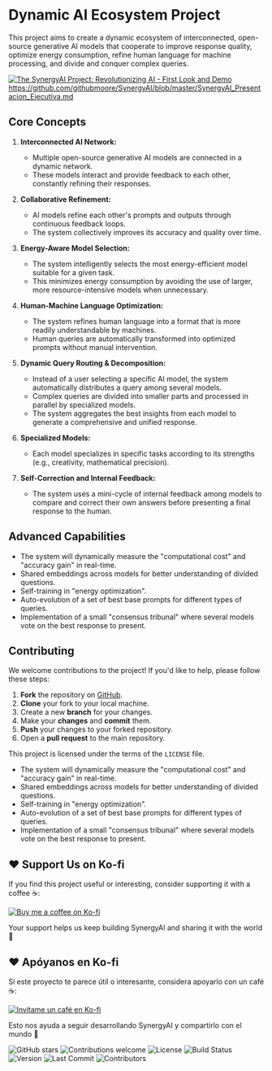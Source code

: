 # Dynamic AI Ecosystem Project

This project aims to create a dynamic ecosystem of interconnected, open-source generative AI models that cooperate to improve response quality, optimize energy consumption, refine human language for machine processing, and divide and conquer complex queries.

[![The SynergyAI Project: Revolutionizing AI - First Look and Demo](https://img.youtube.com/vi/MZiub3PaKWY/maxresdefault.jpg)](https://youtu.be/Mb6KtDq9Ulc)
https://github.com/githubmoore/SynergyAI/blob/master/SynergyAI_Presentacion_Ejecutiva.md

## Core Concepts

1.  **Interconnected AI Network:**
    *   Multiple open-source generative AI models are connected in a dynamic network.
    *   These models interact and provide feedback to each other, constantly refining their responses.

2.  **Collaborative Refinement:**
    *   AI models refine each other's prompts and outputs through continuous feedback loops.
    *   The system collectively improves its accuracy and quality over time.

3.  **Energy-Aware Model Selection:**
    *   The system intelligently selects the most energy-efficient model suitable for a given task.
    *   This minimizes energy consumption by avoiding the use of larger, more resource-intensive models when unnecessary.

4.  **Human-Machine Language Optimization:**
    *   The system refines human language into a format that is more readily understandable by machines.
    *   Human queries are automatically transformed into optimized prompts without manual intervention.

5.  **Dynamic Query Routing & Decomposition:**
    *   Instead of a user selecting a specific AI model, the system automatically distributes a query among several models.
    *   Complex queries are divided into smaller parts and processed in parallel by specialized models.
    *   The system aggregates the best insights from each model to generate a comprehensive and unified response.

6. **Specialized Models:**
    * Each model specializes in specific tasks according to its strengths (e.g., creativity, mathematical precision).

7. **Self-Correction and Internal Feedback:**
    *   The system uses a mini-cycle of internal feedback among models to compare and correct their own answers before presenting a final response to the human.

## Advanced Capabilities

*   The system will dynamically measure the "computational cost" and "accuracy gain" in real-time.
*   Shared embeddings across models for better understanding of divided questions.
*   Self-training in "energy optimization".
*   Auto-evolution of a set of best base prompts for different types of queries.
*   Implementation of a small "consensus tribunal" where several models vote on the best response to present.

## Contributing

We welcome contributions to the project! If you'd like to help, please follow these steps:

1.  **Fork** the repository on [GitHub](https://github.com/your-username/your-repository).
2.  **Clone** your fork to your local machine.
3.  Create a new **branch** for your changes.
4.  Make your **changes** and **commit** them.
5.  **Push** your changes to your forked repository.
6.  Open a **pull request** to the main repository.

This project is licensed under the terms of the `LICENSE` file.

* The system will dynamically measure the "computational cost" and "accuracy gain" in real-time.
* Shared embeddings across models for better understanding of divided questions.
* Self-training in "energy optimization".
* Auto-evolution of a set of best base prompts for different types of queries.
* Implementation of a small "consensus tribunal" where several models vote on the best response to present.

## ❤️ Support Us on Ko-fi

If you find this project useful or interesting, consider supporting it with a coffee ☕:

[![Buy me a coffee on Ko-fi](https://ko-fi.com/img/githubbutton_sm.svg)](https://ko-fi.com/novaipal)

Your support helps us keep building SynergyAI and sharing it with the world 🚀


## ❤️ Apóyanos en Ko-fi

Si este proyecto te parece útil o interesante, considera apoyarlo con un café ☕:

[![Invítame un café en Ko-fi](https://ko-fi.com/img/githubbutton_sm.svg)](https://ko-fi.com/novaipal)

Esto nos ayuda a seguir desarrollando SynergyAI y compartirlo con el mundo 🚀

![GitHub stars](https://img.shields.io/github/stars/githubmoore/SynergyAI)
![Contributions welcome](https://img.shields.io/badge/contributions-welcome-brightgreen.svg)
![License](https://img.shields.io/github/license/githubmoore/SynergyAI)
![Build Status](https://img.shields.io/github/workflow/status/githubmoore/SynergyAI/CI)
![Version](https://img.shields.io/github/v/release/githubmoore/SynergyAI)
![Last Commit](https://img.shields.io/github/last-commit/githubmoore/SynergyAI)
![Contributors](https://img.shields.io/github/contributors/githubmoore/SynergyAI)



